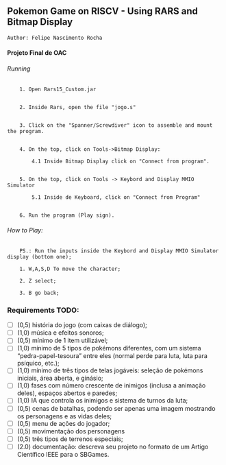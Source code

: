 

## Pokemon Game on RISCV - Using RARS and Bitmap Display

    Author: Felipe Nascimento Rocha



#### Projeto Final de OAC


###### Running

        1. Open Rars15_Custom.jar


        2. Inside Rars, open the file "jogo.s"


        3. Click on the "Spanner/Screwdiver" icon to assemble and mount the program.


        4. On the top, click on Tools->Bitmap Display:

            4.1 Inside Bitmap Display click on "Connect from program".


        5. On the top, click on Tools -> Keybord and Display MMIO Simulator

            5.1 Inside de Keyboard, click on "Connect from Program"
        

        6. Run the program (Play sign).


###### How to Play:

        PS.: Run the inputs inside the Keybord and Display MMIO Simulator display (bottom one);

        1. W,A,S,D To move the character;

        2. Z select;

        3. B go back;

### Requirements TODO:

- [ ]   (0,5) história do jogo (com caixas de diálogo);
- [ ]   (1,0) música e efeitos sonoros;
- [ ]   (0,5) mínimo de 1 item utilizável;
- [ ]   (1,0) mínimo de 5 tipos de pokémons diferentes, com um sistema “pedra-papel-tesoura” entre eles (normal perde
para luta, luta para psíquico, etc.);
- [ ]   (1,0) mínimo de três tipos de telas jogáveis: seleção de pokémons iniciais, área aberta, e ginásio;
- [ ]   (1,0) fases com número crescente de inimigos (inclusa a animação deles), espaços abertos e paredes;
- [ ]   (1,0) IA que controla os inimigos e sistema de turnos da luta;
- [ ]   (0,5) cenas de batalhas, podendo ser apenas uma imagem mostrando os personagens e as vidas deles;
- [ ]   (0,5) menu de ações do jogador;
- [ ]   (0,5) movimentação dos personagens
- [ ]   (0,5) três tipos de terrenos especiais;
- [ ]   (2.0) documentação: descreva seu projeto no formato de um Artigo Científico IEEE para o SBGames.
